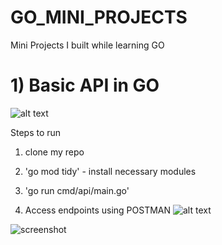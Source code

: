 # GO_MINI_PROJECTS
Mini Projects I built while learning GO


# 1) Basic API in GO

![alt text](https://github.com/hemanG-G/GO_MINI_PROJECTS/tree/main/images/1.png?raw=true)

Steps to run 
1) clone my repo

2) 'go mod tidy' - install necessary modules

3) 'go run cmd/api/main.go'

4) Access endpoints using POSTMAN
![alt text](https://github.com/hemanG-G/GO_MINI_PROJECTS/tree/main/images/image.png?raw=true)
   
    
![screenshot](image.png)
